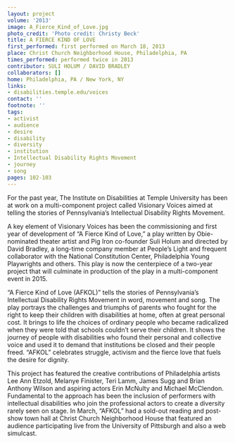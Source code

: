```yaml
---
layout: project
volume: '2013'
image: A_Fierce_Kind_of_Love.jpg
photo_credit: 'Photo credit: Christy Beck'
title: A FIERCE KIND OF LOVE
first_performed: first performed on March 18, 2013
place: Christ Church Neighborhood House, Philadelphia, PA
times_performed: performed twice in 2013
contributor: SULI HOLUM / DAVID BRADLEY
collaborators: []
home: Philadelphia, PA / New York, NY
links:
- disabilities.temple.edu/voices
contact: ''
footnote: ''
tags:
- activist
- audience
- desire
- disability
- diversity
- institution
- Intellectual Disability Rights Movement
- journey
- song
pages: 102-103
---
```


For the past year, The Institute on Disabilities at Temple University has been at work on a multi-component project called Visionary Voices aimed at telling the stories of Pennsylvania’s Intellectual Disability Rights Movement.

A key element of Visionary Voices has been the commissioning and first year of development of “A Fierce Kind of Love,” a play written by Obie-nominated theater artist and Pig Iron co-founder Suli Holum and directed by David Bradley, a long-time company member at People’s Light and frequent collaborator with the National Constitution Center, Philadelphia Young Playwrights and others. This play is now the centerpiece of a two-year project that will culminate in production of the play in a multi-component event in 2015.

“A Fierce Kind of Love (AFKOL)” tells the stories of Pennsylvania’s Intellectual Disability Rights Movement in word, movement and song. The play portrays the challenges and triumphs of parents who fought for the right to keep their children with disabilities at home, often at great personal cost. It brings to life the choices of ordinary people who became radicalized when they were told that schools couldn’t serve their children. It shows the journey of people with disabilities who found their personal and collective voice and used it to demand that institutions be closed and their people freed. “AFKOL” celebrates struggle, activism and the fierce love that fuels the desire for dignity.

This project has featured the creative contributions of Philadelphia artists Lee Ann Etzold, Melanye Finister, Teri Lamm, James Sugg and Brian Anthony Wilson and aspiring actors Erin McNulty and Michael McClendon. Fundamental to the approach has been the inclusion of performers with intellectual disabilities who join the professional actors to create a diversity rarely seen on stage. In March, “AFKOL” had a sold-out reading and post-show town hall at Christ Church Neighborhood House that featured an audience participating live from the University of Pittsburgh and also a web simulcast.

